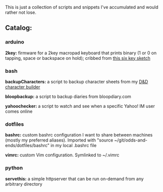 This is just a collection of scripts and snippets I've accumulated and would rather not lose.

## Catalog:

### arduino
**2key:** firmware for a 2key macropad keyboard that prints binary (1 or 0 on tapping, space or backspace on hold); cribbed from [this six key sketch](https://github.com/theimmc/six-key-pad)

### bash
**backupCharacters:** a script to backup character sheets from my [D&D character builder](https://github.com/imnotpete/characterbuilder)

**bloopbackup:** a script to backup diaries from bloopdiary.com

**yahoochecker:** a script to watch and see when a specific Yahoo! IM user comes online

### dotfiles
**bashrc:** custom bashrc configuration I want to share between machines (mostly my preferred aliases). Imported with "source ~/git/odds-and-ends/dotfiles/bashrc" in my local .bashrc file

**vimrc:** custom Vim configuration. Symlinked to ~/.vimrc

### python
**servethis:** a simple httpserver that can be run on-demand from any arbitrary directory
